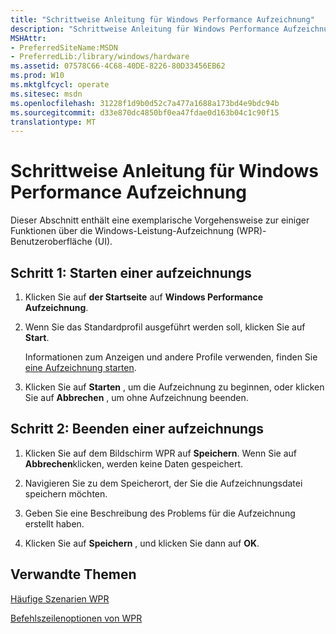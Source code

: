 ```yaml
---
title: "Schrittweise Anleitung für Windows Performance Aufzeichnung"
description: "Schrittweise Anleitung für Windows Performance Aufzeichnung"
MSHAttr:
- PreferredSiteName:MSDN
- PreferredLib:/library/windows/hardware
ms.assetid: 07578C66-4C68-40DE-8226-80D33456EB62
ms.prod: W10
ms.mktglfcycl: operate
ms.sitesec: msdn
ms.openlocfilehash: 31228f1d9b0d52c7a477a1688a173bd4e9bdc94b
ms.sourcegitcommit: d33e870dc4850bf0ea47fdae0d163b04c1c90f15
translationtype: MT
---
```

# <a name="windows-performance-recorder-step-by-step-guide"></a>Schrittweise Anleitung für Windows Performance Aufzeichnung


Dieser Abschnitt enthält eine exemplarische Vorgehensweise zur einiger Funktionen über die Windows-Leistung-Aufzeichnung (WPR)-Benutzeroberfläche (UI).

## <a name="step-1-start-a-recording"></a>Schritt 1: Starten einer aufzeichnungs


1.  Klicken Sie auf **der Startseite** auf **Windows Performance Aufzeichnung**.

2.  Wenn Sie das Standardprofil ausgeführt werden soll, klicken Sie auf **Start**.

    Informationen zum Anzeigen und andere Profile verwenden, finden Sie [eine Aufzeichnung starten](start-a-recording.md).

3.  Klicken Sie auf **Starten** , um die Aufzeichnung zu beginnen, oder klicken Sie auf **Abbrechen** , um ohne Aufzeichnung beenden.

## <a name="step-2-stop-a-recording"></a>Schritt 2: Beenden einer aufzeichnungs


1.  Klicken Sie auf dem Bildschirm WPR auf **Speichern**. Wenn Sie auf **Abbrechen**klicken, werden keine Daten gespeichert.

2.  Navigieren Sie zu dem Speicherort, der Sie die Aufzeichnungsdatei speichern möchten.

3.  Geben Sie eine Beschreibung des Problems für die Aufzeichnung erstellt haben.

4.  Klicken Sie auf **Speichern** , und klicken Sie dann auf **OK**.

## <a name="related-topics"></a>Verwandte Themen


[Häufige Szenarien WPR](windows-performance-recorder-common-scenarios.md)

[Befehlszeilenoptionen von WPR](wpr-command-line-options.md)

 

 







